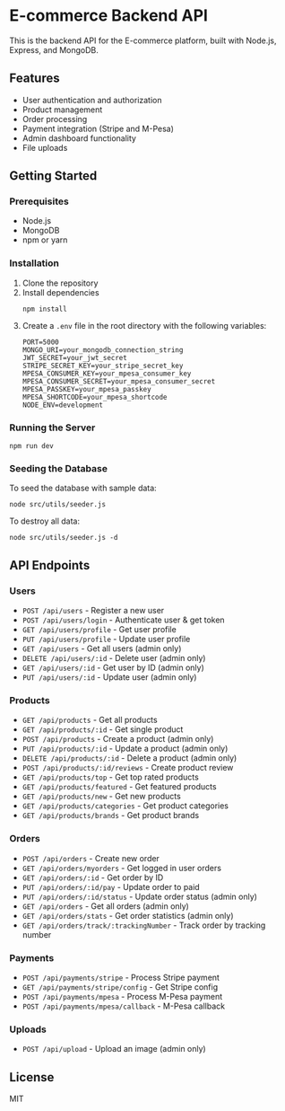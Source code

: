 # E-commerce Backend API

This is the backend API for the E-commerce platform, built with Node.js, Express, and MongoDB.

## Features

- User authentication and authorization
- Product management
- Order processing
- Payment integration (Stripe and M-Pesa)
- Admin dashboard functionality
- File uploads

## Getting Started

### Prerequisites

- Node.js
- MongoDB
- npm or yarn

### Installation

1. Clone the repository
2. Install dependencies
   ```
   npm install
   ```
3. Create a `.env` file in the root directory with the following variables:
   ```
   PORT=5000
   MONGO_URI=your_mongodb_connection_string
   JWT_SECRET=your_jwt_secret
   STRIPE_SECRET_KEY=your_stripe_secret_key
   MPESA_CONSUMER_KEY=your_mpesa_consumer_key
   MPESA_CONSUMER_SECRET=your_mpesa_consumer_secret
   MPESA_PASSKEY=your_mpesa_passkey
   MPESA_SHORTCODE=your_mpesa_shortcode
   NODE_ENV=development
   ```

### Running the Server

```
npm run dev
```

### Seeding the Database

To seed the database with sample data:

```
node src/utils/seeder.js
```

To destroy all data:

```
node src/utils/seeder.js -d
```

## API Endpoints

### Users

- `POST /api/users` - Register a new user
- `POST /api/users/login` - Authenticate user & get token
- `GET /api/users/profile` - Get user profile
- `PUT /api/users/profile` - Update user profile
- `GET /api/users` - Get all users (admin only)
- `DELETE /api/users/:id` - Delete user (admin only)
- `GET /api/users/:id` - Get user by ID (admin only)
- `PUT /api/users/:id` - Update user (admin only)

### Products

- `GET /api/products` - Get all products
- `GET /api/products/:id` - Get single product
- `POST /api/products` - Create a product (admin only)
- `PUT /api/products/:id` - Update a product (admin only)
- `DELETE /api/products/:id` - Delete a product (admin only)
- `POST /api/products/:id/reviews` - Create product review
- `GET /api/products/top` - Get top rated products
- `GET /api/products/featured` - Get featured products
- `GET /api/products/new` - Get new products
- `GET /api/products/categories` - Get product categories
- `GET /api/products/brands` - Get product brands

### Orders

- `POST /api/orders` - Create new order
- `GET /api/orders/myorders` - Get logged in user orders
- `GET /api/orders/:id` - Get order by ID
- `PUT /api/orders/:id/pay` - Update order to paid
- `PUT /api/orders/:id/status` - Update order status (admin only)
- `GET /api/orders` - Get all orders (admin only)
- `GET /api/orders/stats` - Get order statistics (admin only)
- `GET /api/orders/track/:trackingNumber` - Track order by tracking number

### Payments

- `POST /api/payments/stripe` - Process Stripe payment
- `GET /api/payments/stripe/config` - Get Stripe config
- `POST /api/payments/mpesa` - Process M-Pesa payment
- `POST /api/payments/mpesa/callback` - M-Pesa callback

### Uploads

- `POST /api/upload` - Upload an image (admin only)

## License

MIT
